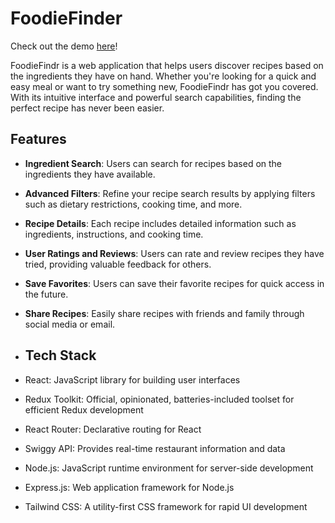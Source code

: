 # FoodieFinder

Check out the demo [here](https://idiet.vercel.app/)!

FoodieFindr is a web application that helps users discover recipes based on the ingredients they have on hand. Whether you're looking for a quick and easy meal or want to try something new, FoodieFindr has got you covered. With its intuitive interface and powerful search capabilities, finding the perfect recipe has never been easier.

## Features

- **Ingredient Search**: Users can search for recipes based on the ingredients they have available.
- **Advanced Filters**: Refine your recipe search results by applying filters such as dietary restrictions, cooking time, and more.
- **Recipe Details**: Each recipe includes detailed information such as ingredients, instructions, and cooking time.
- **User Ratings and Reviews**: Users can rate and review recipes they have tried, providing valuable feedback for others.
- **Save Favorites**: Users can save their favorite recipes for quick access in the future.
- **Share Recipes**: Easily share recipes with friends and family through social media or email.

- ## Tech Stack

- React: JavaScript library for building user interfaces
- Redux Toolkit: Official, opinionated, batteries-included toolset for efficient Redux development
- React Router: Declarative routing for React
- Swiggy API: Provides real-time restaurant information and data
- Node.js: JavaScript runtime environment for server-side development
- Express.js: Web application framework for Node.js
- Tailwind CSS: A utility-first CSS framework for rapid UI development



